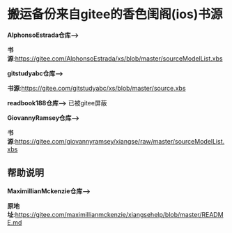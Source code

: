 # 搬运备份来自gitee的香色闺阁(ios)书源

**AlphonsoEstrada仓库-->**

**书源**:https://gitee.com/AlphonsoEstrada/xs/blob/master/sourceModelList.xbs

**gitstudyabc仓库-->**

**书源**:https://gitee.com/gitstudyabc/xs/blob/master/source.xbs

**readbook188仓库-->**        已被gitee屏蔽

**GiovannyRamsey仓库-->**

**书源**:https://gitee.com/giovannyramsey/xiangse/raw/master/sourceModelList.xbs

## 帮助说明

**MaximillianMckenzie仓库-->**

**原地址**:https://gitee.com/maximillianmckenzie/xiangsehelp/blob/master/README.md

